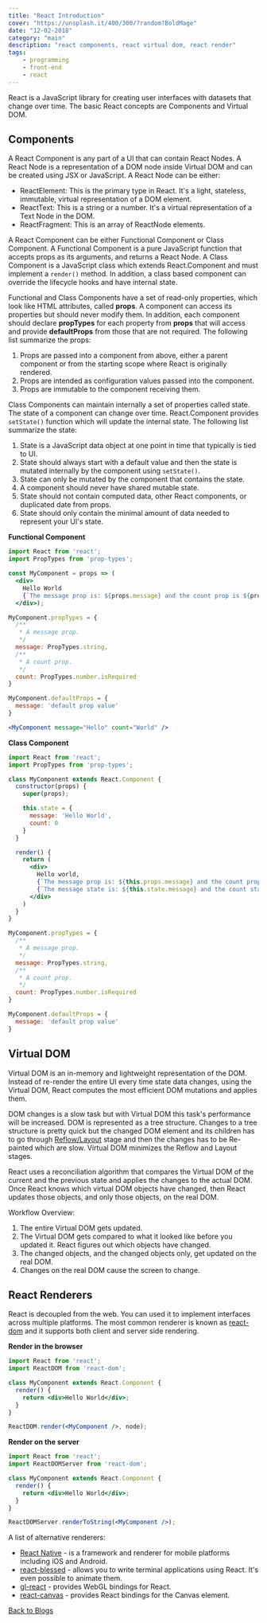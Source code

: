 ```yaml
---
title: "React Introduction"
cover: "https://unsplash.it/400/300/?random?BoldMage"
date: "12-02-2018"
category: "main"
description: "react components, react virtual dom, react render"
tags:
    - programming
    - front-end
    - react
---
```


React is a JavaScript library for creating user interfaces with datasets that change over time. The basic React concepts are Components and Virtual DOM.

## Components

A React Component is any part of a UI that can contain React Nodes. A React Node is a representation of a DOM node inside Virtual DOM and can be created using JSX or JavaScript. A React Node can be either:

* ReactElement: This is the primary type in React. It's a light, stateless, immutable, virtual representation of a DOM element.
* ReactText: This is a string or a number. It's a virtual representation of a Text Node in the DOM.
* ReactFragment: This is an array of ReactNode elements.

A React Component can be either Functional Component or Class Component. A Functional Component is a pure JavaScript function that accepts props as its arguments, and returns a React Node. A Class Component is a JavaScript class which extends React.Component and must implement a ``render()`` method. In addition, a class based component can override the lifecycle hooks and have internal state.

Functional and Class Components have a set of read-only properties, which look like HTML attributes, called **props**. A component can access its properties but should never modify them. In addition, each component should declare **propTypes** for each property from **props** that will access and provide **defaultProps** from those that are not required. The following list summarize the props:

1. Props are passed into a component from above, either a parent component or from the starting scope where React is originally rendered.
2. Props are intended as configuration values passed into the component.
3. Props are immutable to the component receiving them.

Class Components can maintain internally a set of properties called state. The state of a component can change over time. React.Component provides ``setState()`` function which will update the internal state. The following list summarize the state:

1. State is a JavaScript data object at one point in time that typically is tied to UI.
2. State should always start with a default value and then the state is mutated internally by the component using ``setState()``.
3. State can only be mutated by the component that contains the state.
4. A component should never have shared mutable state.
5. State should not contain computed data, other React components, or duplicated date from props.
6. State should only contain the minimal amount of data needed to represent your UI's state.

__Functional Component__

```jsx
import React from 'react';
import PropTypes from 'prop-types';

const MyComponent = props => (
  <div>
    Hello World
    {`The message prop is: ${props.message} and the count prop is ${props.count}`}
  </div>);

MyComponent.propTypes = {
  /**
   * A message prop.
   */
  message: PropTypes.string,
  /**
   * A count prop.
   */
  count: PropTypes.number.isRequired
}

MyComponent.defaultProps = {
  message: 'default prop value'
}

<MyComponent message="Hello" count="World" />
```

__Class Component__

```jsx
import React from 'react';
import PropTypes from 'prop-types';

class MyComponent extends React.Component {
  constructor(props) {
    super(props);

    this.state = {
      message: 'Hello World',
      count: 0
    }
  }

  render() {
    return (
      <div>
        Hello world,
        {`The message prop is: ${this.props.message} and the count prop is ${this.props.count}.`}
        {`The message state is: ${this.state.message} and the count state is ${this.state.count}.`}
      </div>
    )
  }
}

MyComponent.propTypes = {
  /**
   * A message prop.
   */
  message: PropTypes.string,
  /**
   * A count prop.
   */
  count: PropTypes.number.isRequired
}

MyComponent.defaultProps = {
  message: 'default prop value'
}
```

## Virtual DOM

Virtual DOM is an in-memory and lightweight representation of the DOM. Instead of re-render the entire UI every time state data changes, using the Virtual DOM, React computes the most efficient DOM mutations and applies them.

DOM changes is a slow task but with Virtual DOM this task's performance will be increased. DOM is represented as a tree structure. Changes to a tree structure is pretty quick but the changed DOM element and its children has to go through <a href="https://developer.mozilla.org/en-US/docs/Mozilla/Introduction_to_Layout_in_Mozilla">Reflow/Layout</a> stage and then the changes has to be Re-painted which are slow. Virtual DOM minimizes the Reflow and Layout stages. 

React uses a reconciliation algorithm that compares the Virtual DOM of the current and the previous state and applies the changes to the actual DOM. Once React knows which virtual DOM objects have changed, then React updates those objects, and only those objects, on the real DOM.

Workflow Overview:

1. The entire Virtual DOM gets updated.
2. The Virtual DOM gets compared to what it looked like before you updated it. React figures out which objects have changed.
3. The changed objects, and the changed objects only, get updated on the real DOM.
4. Changes on the real DOM cause the screen to change.

## React Renderers

React is decoupled from the web. You can used it to implement interfaces across multiple platforms. The most common renderer is known as <a href="https://www.npmjs.com/package/react-dom">react-dom</a> and it supports both client and server side rendering.

__Render in the browser__

````jsx
import React from 'react';
import ReactDOM from 'react-dom';

class MyComponent extends React.Component {
  render() {
    return <div>Hello World</div>;
  }
}

ReactDOM.render(<MyComponent />, node);

````

__Render on the server__

````jsx
import React from 'react';
import ReactDOMServer from 'react-dom';

class MyComponent extends React.Component {
  render() {
    return <div>Hello World</div>;
  }
}

ReactDOMServer.renderToString(<MyComponent />);
````

A list of alternative renderers:

* <a href="https://facebook.github.io/react-native/">React Native</a> - is a framework and renderer for mobile platforms including iOS and Android.
* <a href="https://github.com/Yomguithereal/react-blessed">react-blessed</a> - allows you to write terminal applications using React. It's even possible to animate them.
* <a href="https://projectseptemberinc.gitbooks.io/gl-react/content/">gl-react</a> - provides WebGL bindings for React.
* <a href="https://github.com/Flipboard/react-canvas">react-canvas</a> - provides React bindings for the Canvas element.

<a href="/">Back to Blogs</a>